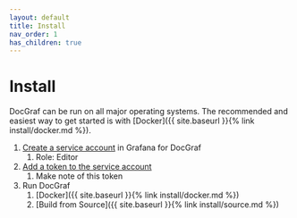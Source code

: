 ```yaml
---
layout: default
title: Install
nav_order: 1
has_children: true
---
```


# Install

DocGraf can be run on all major operating systems. The recommended and easiest way to get started is with [Docker]({{ site.baseurl }}{% link install/docker.md %}).

1. [Create a service account](https://grafana.com/docs/grafana/latest/administration/service-accounts/#create-a-service-account-in-grafana) in Grafana for DocGraf
	1. Role: Editor
1. [Add a token to the service account](https://grafana.com/docs/grafana/latest/administration/service-accounts/#add-a-token-to-a-service-account-in-grafana)
	1. Make note of this token
1. Run DocGraf
	1. [Docker]({{ site.baseurl }}{% link install/docker.md %})
	1. [Build from Source]({{ site.baseurl }}{% link install/source.md %})